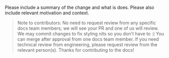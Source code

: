 Please include a summary of the change and what is does. Please also include relevant motivation and context.

> Note to contributors:
> No need to request review from any specific docs team members; we will see your PR and one of us will review. We may commit changes to fix styling nits so you don't have to :) You can merge after approval from one docs team member.
> If you need technical review from engineering, please request review from the relevant person(s).
> Thanks for contributing to the docs!
